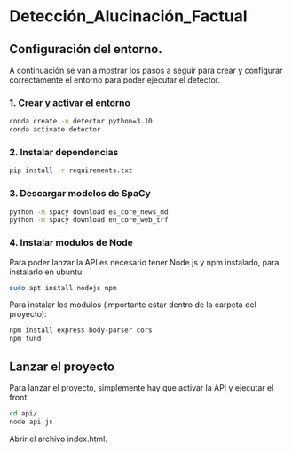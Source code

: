 # Detección_Alucinación_Factual

## Configuración del entorno.

A continuación se van a mostrar los pasos a seguir para crear y configurar correctamente el entorno para poder ejecutar el detector.

### 1. Crear y activar el entorno

```bash
conda create -n detector python=3.10
conda activate detector
```

### 2. Instalar dependencias

```bash
pip install -r requirements.txt
```

### 3. Descargar modelos de SpaCy

```bash
python -m spacy download es_core_news_md
python -m spacy download en_core_web_trf
```
### 4. Instalar modulos de Node
Para poder lanzar la API es necesario tener Node.js y npm instalado, para instalarlo en ubuntu:
```bash
sudo apt install nodejs npm
```
Para instalar los modulos (importante estar dentro de la carpeta del proyecto):
```bash
npm install express body-parser cors
npm fund
```

## Lanzar el proyecto

Para lanzar el proyecto, simplemente hay que activar la API y ejecutar el front:
```bash
cd api/
node api.js
```
Abrir el archivo index.html.




